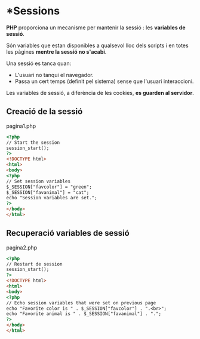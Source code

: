 <!-- notoc -->

# *Sessions


**PHP** proporciona un mecanisme per mantenir la sessió : les **variables de sessió**.

Són variables que estan disponibles a qualsevol lloc dels scripts i en totes les pàgines **mentre la sessió no s'acabi**. 

Una sessió es tanca quan:
  * L'usuari no tanqui el navegador.
  * Passa un cert temps (definit pel sistema) sense que l'usuari interaccioni.

Les variables de sessió, a diferència de les cookies, **es guarden al servidor**.

## Creació de la sessió

pagina1.php
```html
<?php
// Start the session
session_start();
?>
<!DOCTYPE html>
<html>
<body>
<?php
// Set session variables
$_SESSION["favcolor"] = "green";
$_SESSION["favanimal"] = "cat";
echo "Session variables are set.";
?>
</body>
</html>
```

## Recuperació variables de sessió

pagina2.php
```html
<?php
// Restart de session
session_start();
?>
<!DOCTYPE html>
<html>
<body>
<?php
// Echo session variables that were set on previous page
echo "Favorite color is " . $_SESSION["favcolor"] . ".<br>";
echo "Favorite animal is " . $_SESSION["favanimal"] . ".";
?>
</body>
</html>
```